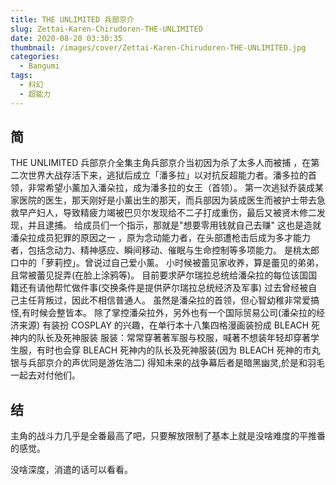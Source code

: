 ```yaml
---
title: THE UNLIMITED 兵部京介
slug: Zettai-Karen-Chirudoren-THE-UNLIMITED
date: 2020-08-20 03:30:35
thumbnail: /images/cover/Zettai-Karen-Chirudoren-THE-UNLIMITED.jpg
categories:
  - Bangumi
tags:
  - 科幻
  - 超能力
---
```


## 简

THE UNLIMITED 兵部京介全集主角兵部京介当初因为杀了太多人而被捕 ，在第二次世界大战存活下来，逃狱后成立「潘多拉」以对抗反超能力者。潘多拉的首领，非常希望小薰加入潘朵拉，成为潘多拉的女王（首领）。
第一次逃狱乔装成某家医院的医生，那天刚好是小薰出生的那天，而兵部因为装成医生而被护士带去急救早产妇人，导致精疲力竭被巴贝尔发现给不二子打成重伤，最后又被贤木修二发现，并且逮捕。 给成员们一个指示，那就是"想要零用钱就自己去赚" 这也是造就潘朵拉成员犯罪的原因之一 ，原为念动能力者，在头部遭枪击后成为多才能力者，包括念动力、精神感应、瞬间移动、催眠与生命控制等多项能力。
是桃太郎口中的「萝莉控」。曾说过自己爱小薰。 小时候被蕾见家收养，算是蕾见的弟弟，且常被蕾见捉弄(在脸上涂鸦等)。 目前要求萨尔瑞拉总统给潘朵拉的每位该国国籍还有请他帮忙做件事(交换条件是提供萨尔瑞拉总统经济及军事) 过去曾经被自己主任背叛过，因此不相信普通人。
虽然是潘朵拉的首领，但心智幼稚非常爱搞怪,有时候会整皆本。 除了掌控潘朵拉外，另外也有一个国际贸易公司(潘朵拉的经济来源) 有装扮 COSPLAY 的兴趣，在单行本十八集四格漫画装扮成 BLEACH 死神内的队长及死神服装 服装：常常穿著著军服与校服，喊著不想装年轻却穿著学生服，有时也会穿 BLEACH 死神内的队长及死神服装(因为 BLEACH 死神的市丸银与兵部京介的声优同是游佐浩二) 得知未来的战争幕后者是暗黑幽灵,於是和羽毛一起去对付他们。

## 结

主角的战斗力几乎是全番最高了吧，只要解放限制了基本上就是没啥难度的平推番的感觉。

没啥深度，消遣的话可以看看。
